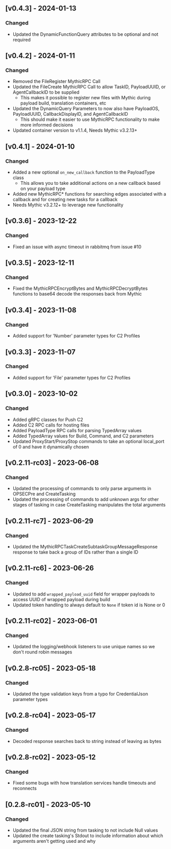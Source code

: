 
## [v0.4.3] - 2024-01-13

### Changed

- Updated the DynamicFunctionQuery attributes to be optional and not required

## [v0.4.2] - 2024-01-11

### Changed

- Removed the FileRegister MythicRPC Call
- Updated the FileCreate MythicRPC Call to allow TaskID, PayloadUUID, or AgentCallbackID to be supplied
  - This makes it possible to register new files with Mythic during payload build, translation containers, etc
- Updated the DynamicQuery Parameters to now also have PayloadOS, PayloadUUID, CallbackDisplayID, and AgentCallbackID
  - This should make it easier to use MythicRPC functionality to make more informed decisions
- Updated container version to v1.1.4, Needs Mythic v3.2.13+
  
## [v0.4.1] - 2024-01-10

### Changed

- Added a new optional `on_new_callback` function to the PayloadType class
  - This allows you to take additional actions on a new callback based on your payload type
- Added new MythicRPC* functions for searching edges associated with a callback and for creating new tasks for a callback
- Needs Mythic v3.2.12+ to leverage new functionality

## [v0.3.6] - 2023-12-22

### Changed

- Fixed an issue with async timeout in rabbitmq from issue #10

## [v0.3.5] - 2023-12-11

### Changed

- Fixed the MythicRPCEncryptBytes and MythicRPCDecryptBytes functions to base64 decode the responses back from Mythic

## [v0.3.4] - 2023-11-08

### Changed

- Added support for 'Number' parameter types for C2 Profiles

## [v0.3.3] - 2023-11-07

### Changed

- Added support for 'File' parameter types for C2 Profiles

## [v0.3.0] - 2023-10-02

### Changed

- Added gRPC classes for Push C2
- Added C2 RPC calls for hosting files
- Added PayloadType RPC calls for parsing TypedArray values
- Added TypedArray values for Build, Command, and C2 parameters
- Updated ProxyStart/ProxyStop commands to take an optional local_port of 0 and have it dynamically chosen

## [v0.2.11-rc03] - 2023-06-08

### Changed

- Updated the processing of commands to only parse arguments in OPSECPre and CreateTasking
- Updated the processing of commands to add unknown args for other stages of tasking in case CreateTasking manipulates the total arguments

## [v0.2.11-rc7] - 2023-06-29

### Changed

- Updated the MythicRPCTaskCreateSubtaskGroupMessageResponse response to take back a group of IDs rather than a single ID

## [v0.2.11-rc6] - 2023-06-26

### Changed

- Updated to add `wrapped_payload_uuid` field for wrapper payloads to access UUID of wrapped payload during build
- Updated token handling to always default to `None` if token id is None or 0

## [v0.2.11-rc02] - 2023-06-01

### Changed

- Updated the logging/webhook listeners to use unique names so we don't round robin messages

## [v0.2.8-rc05] - 2023-05-18

### Changed

- Updated the type validation keys from a typo for CredentialJson parameter types

## [v0.2.8-rc04] - 2023-05-17

### Changed

- Decoded response searches back to string instead of leaving as bytes

## [v0.2.8-rc02] - 2023-05-12

### Changed

- Fixed some bugs with how translation services handle timeouts and reconnects


## [0.2.8-rc01] - 2023-05-10

### Changed

- Updated the final JSON string from tasking to not include Null values
- Updated the create tasking's Stdout to include information about which arguments aren't getting used and why